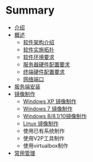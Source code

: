 # Summary

* [介绍](README.md)
* [概述](gai_nian.md)
   * [软件架构介绍](ruan_jian_jia_gou_jie_shao.md)
   * [软件实施拓扑](ruan_jian_shi_shi_tuo_pu.md)
   * [软件环境要求](ruan_jian_pei_zhi_yao_qiu.md)
   * [服务器硬件配置要求](pei_zhi_yao_qiu.md)
   * [终端硬件配置要求](zhong_duan_ying_jian_pei_zhi_yao_qiu.md)
   * [网络端口](wang_luo_duan_kou.md)
* [服务端安装](fu_wu_duan_an_zhuang.md)
* [镜像制作](jing_xiang_zhi_zuo.md)
   * [Windows XP 镜像制作](windows_xp_jing_xiang_zhi_zuo.md)
   * [Windows 7 镜像制作](windows_7_jing_xiang_zhi_zuo.md)
   * [Windows 8/8.1/10镜像制作](windows_88110jing_xiang_zhi_zuo.md)
   * [Linux 镜像制作](linux_jing_xiang_zhi_zuo.md)
   * 使用已有系统制作
   * 使用V2P工具制作
   * 使用virtualbox制作
* [常用管理](chang_yong_guan_li.md)

